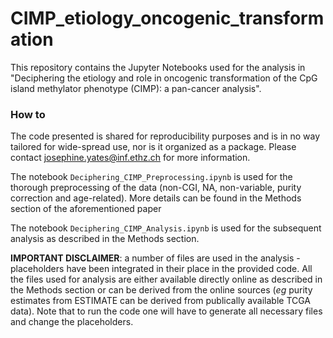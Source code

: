 # CIMP_etiology_oncogenic_transformation
This repository contains the Jupyter Notebooks used for the analysis in "Deciphering the etiology and role in oncogenic transformation of the CpG island methylator phenotype (CIMP): a pan-cancer analysis".

### How to
The code presented is shared for reproducibility purposes and is in no way tailored for wide-spread use, nor is it organized as a package. Please contact josephine.yates@inf.ethz.ch for more information.

The notebook `Deciphering_CIMP_Preprocessing.ipynb` is used for the thorough preprocessing of the data (non-CGI, NA, non-variable, purity correction and age-related). More details can be found in the Methods section of the aforementioned paper

The notebook `Deciphering_CIMP_Analysis.ipynb` is used for the subsequent analysis as described in the Methods section.

**IMPORTANT DISCLAIMER**: a number of files are used in the analysis - placeholders have been integrated in their place in the provided code. All the files used for analysis are either available directly online as described in the Methods section or can be derived from the online sources (*eg* purity estimates from ESTIMATE can  be derived from publically available TCGA data). Note that to run the code one will have to generate all necessary files and change the placeholders.
